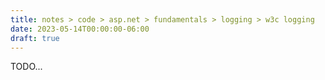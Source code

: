 ```yaml
---
title: notes > code > asp.net > fundamentals > logging > w3c logging
date: 2023-05-14T00:00:00-06:00
draft: true
---
```


TODO...
